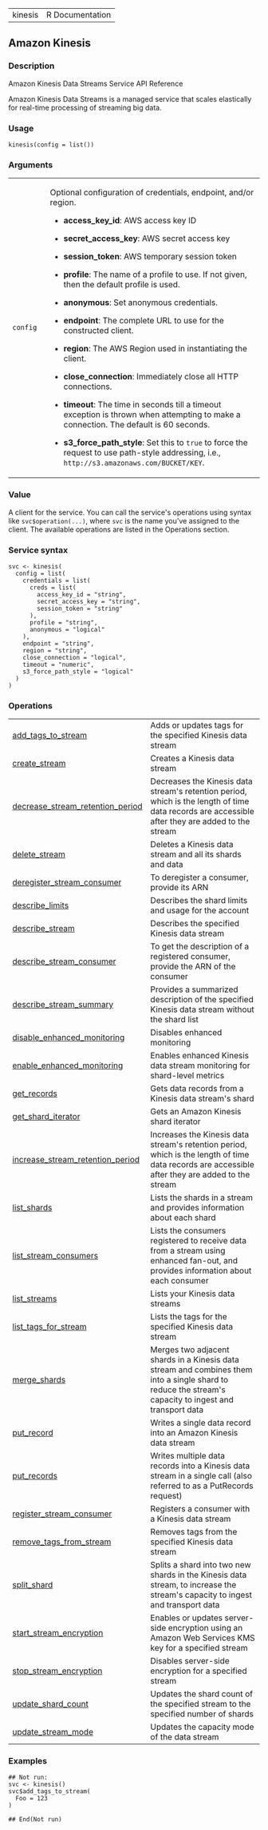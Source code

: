 <table style="width: 100%;">
<tbody>
<tr class="odd">
<td>kinesis</td>
<td style="text-align: right;">R Documentation</td>
</tr>
</tbody>
</table>

## Amazon Kinesis

### Description

Amazon Kinesis Data Streams Service API Reference

Amazon Kinesis Data Streams is a managed service that scales elastically
for real-time processing of streaming big data.

### Usage

    kinesis(config = list())

### Arguments

<table>
<colgroup>
<col style="width: 15%" />
<col style="width: 85%" />
</colgroup>
<tbody>
<tr class="odd">
<td><code id="kinesis_:_config">config</code></td>
<td><p>Optional configuration of credentials, endpoint, and/or
region.</p>
<ul>
<li><p><strong>access_key_id</strong>: AWS access key ID</p></li>
<li><p><strong>secret_access_key</strong>: AWS secret access
key</p></li>
<li><p><strong>session_token</strong>: AWS temporary session
token</p></li>
<li><p><strong>profile</strong>: The name of a profile to use. If not
given, then the default profile is used.</p></li>
<li><p><strong>anonymous</strong>: Set anonymous credentials.</p></li>
<li><p><strong>endpoint</strong>: The complete URL to use for the
constructed client.</p></li>
<li><p><strong>region</strong>: The AWS Region used in instantiating the
client.</p></li>
<li><p><strong>close_connection</strong>: Immediately close all HTTP
connections.</p></li>
<li><p><strong>timeout</strong>: The time in seconds till a timeout
exception is thrown when attempting to make a connection. The default is
60 seconds.</p></li>
<li><p><strong>s3_force_path_style</strong>: Set this to
<code>true</code> to force the request to use path-style addressing,
i.e., <code
style="white-space: pre;">⁠http://s3.amazonaws.com/BUCKET/KEY⁠</code>.</p></li>
</ul></td>
</tr>
</tbody>
</table>

### Value

A client for the service. You can call the service's operations using
syntax like `svc$operation(...)`, where `svc` is the name you've
assigned to the client. The available operations are listed in the
Operations section.

### Service syntax

    svc <- kinesis(
      config = list(
        credentials = list(
          creds = list(
            access_key_id = "string",
            secret_access_key = "string",
            session_token = "string"
          ),
          profile = "string",
          anonymous = "logical"
        ),
        endpoint = "string",
        region = "string",
        close_connection = "logical",
        timeout = "numeric",
        s3_force_path_style = "logical"
      )
    )

### Operations

<table>
<tbody>
<tr class="odd">
<td style="text-align: left;"><a href="../kinesis_add_tags_to_stream/"> add_tags_to_stream </a></td>
<td style="text-align: left;">Adds or updates tags for the specified
Kinesis data stream</td>
</tr>
<tr class="even">
<td style="text-align: left;"><a href="../kinesis_create_stream/"> create_stream </a></td>
<td style="text-align: left;">Creates a Kinesis data stream</td>
</tr>
<tr class="odd">
<td style="text-align: left;"><a href="../kinesis_decrease_stream_retention_period/"> decrease_stream_retention_period </a></td>
<td style="text-align: left;">Decreases the Kinesis data stream's
retention period, which is the length of time data records are
accessible after they are added to the stream</td>
</tr>
<tr class="even">
<td style="text-align: left;"><a href="../kinesis_delete_stream/"> delete_stream </a></td>
<td style="text-align: left;">Deletes a Kinesis data stream and all its
shards and data</td>
</tr>
<tr class="odd">
<td style="text-align: left;"><a href="../kinesis_deregister_stream_consumer/"> deregister_stream_consumer </a></td>
<td style="text-align: left;">To deregister a consumer, provide its
ARN</td>
</tr>
<tr class="even">
<td style="text-align: left;"><a href="../kinesis_describe_limits/"> describe_limits </a></td>
<td style="text-align: left;">Describes the shard limits and usage for
the account</td>
</tr>
<tr class="odd">
<td style="text-align: left;"><a href="../kinesis_describe_stream/"> describe_stream </a></td>
<td style="text-align: left;">Describes the specified Kinesis data
stream</td>
</tr>
<tr class="even">
<td style="text-align: left;"><a href="../kinesis_describe_stream_consumer/"> describe_stream_consumer </a></td>
<td style="text-align: left;">To get the description of a registered
consumer, provide the ARN of the consumer</td>
</tr>
<tr class="odd">
<td style="text-align: left;"><a href="../kinesis_describe_stream_summary/"> describe_stream_summary </a></td>
<td style="text-align: left;">Provides a summarized description of the
specified Kinesis data stream without the shard list</td>
</tr>
<tr class="even">
<td style="text-align: left;"><a href="../kinesis_disable_enhanced_monitoring/"> disable_enhanced_monitoring </a></td>
<td style="text-align: left;">Disables enhanced monitoring</td>
</tr>
<tr class="odd">
<td style="text-align: left;"><a href="../kinesis_enable_enhanced_monitoring/"> enable_enhanced_monitoring </a></td>
<td style="text-align: left;">Enables enhanced Kinesis data stream
monitoring for shard-level metrics</td>
</tr>
<tr class="even">
<td style="text-align: left;"><a href="../kinesis_get_records/"> get_records </a></td>
<td style="text-align: left;">Gets data records from a Kinesis data
stream's shard</td>
</tr>
<tr class="odd">
<td style="text-align: left;"><a href="../kinesis_get_shard_iterator/"> get_shard_iterator </a></td>
<td style="text-align: left;">Gets an Amazon Kinesis shard iterator</td>
</tr>
<tr class="even">
<td style="text-align: left;"><a href="../kinesis_increase_stream_retention_period/"> increase_stream_retention_period </a></td>
<td style="text-align: left;">Increases the Kinesis data stream's
retention period, which is the length of time data records are
accessible after they are added to the stream</td>
</tr>
<tr class="odd">
<td style="text-align: left;"><a href="../kinesis_list_shards/"> list_shards </a></td>
<td style="text-align: left;">Lists the shards in a stream and provides
information about each shard</td>
</tr>
<tr class="even">
<td style="text-align: left;"><a href="../kinesis_list_stream_consumers/"> list_stream_consumers </a></td>
<td style="text-align: left;">Lists the consumers registered to receive
data from a stream using enhanced fan-out, and provides information
about each consumer</td>
</tr>
<tr class="odd">
<td style="text-align: left;"><a href="../kinesis_list_streams/"> list_streams </a></td>
<td style="text-align: left;">Lists your Kinesis data streams</td>
</tr>
<tr class="even">
<td style="text-align: left;"><a href="../kinesis_list_tags_for_stream/"> list_tags_for_stream </a></td>
<td style="text-align: left;">Lists the tags for the specified Kinesis
data stream</td>
</tr>
<tr class="odd">
<td style="text-align: left;"><a href="../kinesis_merge_shards/"> merge_shards </a></td>
<td style="text-align: left;">Merges two adjacent shards in a Kinesis
data stream and combines them into a single shard to reduce the stream's
capacity to ingest and transport data</td>
</tr>
<tr class="even">
<td style="text-align: left;"><a href="../kinesis_put_record/"> put_record </a></td>
<td style="text-align: left;">Writes a single data record into an Amazon
Kinesis data stream</td>
</tr>
<tr class="odd">
<td style="text-align: left;"><a href="../kinesis_put_records/"> put_records </a></td>
<td style="text-align: left;">Writes multiple data records into a
Kinesis data stream in a single call (also referred to as a PutRecords
request)</td>
</tr>
<tr class="even">
<td style="text-align: left;"><a href="../kinesis_register_stream_consumer/"> register_stream_consumer </a></td>
<td style="text-align: left;">Registers a consumer with a Kinesis data
stream</td>
</tr>
<tr class="odd">
<td style="text-align: left;"><a href="../kinesis_remove_tags_from_stream/"> remove_tags_from_stream </a></td>
<td style="text-align: left;">Removes tags from the specified Kinesis
data stream</td>
</tr>
<tr class="even">
<td style="text-align: left;"><a href="../kinesis_split_shard/"> split_shard </a></td>
<td style="text-align: left;">Splits a shard into two new shards in the
Kinesis data stream, to increase the stream's capacity to ingest and
transport data</td>
</tr>
<tr class="odd">
<td style="text-align: left;"><a href="../kinesis_start_stream_encryption/"> start_stream_encryption </a></td>
<td style="text-align: left;">Enables or updates server-side encryption
using an Amazon Web Services KMS key for a specified stream</td>
</tr>
<tr class="even">
<td style="text-align: left;"><a href="../kinesis_stop_stream_encryption/"> stop_stream_encryption </a></td>
<td style="text-align: left;">Disables server-side encryption for a
specified stream</td>
</tr>
<tr class="odd">
<td style="text-align: left;"><a href="../kinesis_update_shard_count/"> update_shard_count </a></td>
<td style="text-align: left;">Updates the shard count of the specified
stream to the specified number of shards</td>
</tr>
<tr class="even">
<td style="text-align: left;"><a href="../kinesis_update_stream_mode/"> update_stream_mode </a></td>
<td style="text-align: left;">Updates the capacity mode of the data
stream</td>
</tr>
</tbody>
</table>

### Examples

    ## Not run: 
    svc <- kinesis()
    svc$add_tags_to_stream(
      Foo = 123
    )

    ## End(Not run)
